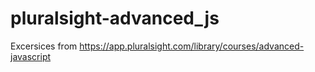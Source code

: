 # pluralsight-advanced_js

Excersices from https://app.pluralsight.com/library/courses/advanced-javascript